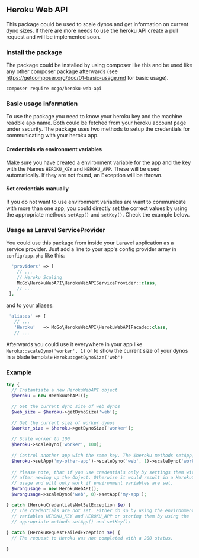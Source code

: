 ## Heroku Web API

This package could be used to scale dynos and get information on current dyno sizes. If there are more needs to use the heroku API create a pull request and will be implemented soon. 

### Install the package

The package could be installed by using composer like this and be used like any other composer package afterwards (see https://getcomposer.org/doc/01-basic-usage.md for basic usage).

```
composer require mcgo/heroku-web-api
```

### Basic usage information

To use the package you need to know your heroku key and the machine readble app name. Both could be fetched from your heroku account page under security. The package uses two methods to setup the credentials for communicating with your heroku app. 

#### Credentials via environment variables
 
Make sure you have created a environment variable for the app and the key with the Names `HEROKU_KEY` and `HEROKU_APP`. These will be used automatically. If they are not found, an Exception will be thrown.

#### Set credentials manually

If you do not want to use environment variables are want to communicate with more than one app, you could directly set the correct values by using the appropriate methods `setApp()` and `setKey()`. Check the example below.
 
### Usage as Laravel ServiceProvider

You could use this package from inside your Laravel application as a service provider. Just add a line to your app's config provider array in `config/app.php` like this:
 
 ```PHP
   'providers' => [   
     // ...   
     // Heroku Scaling
     McGo\HerokuWebAPI\HerokuWebAPIServiceProvider::class,
     // ...
  ],
 ```
 
 and to your aliases: 
 
 ```PHP
  'aliases' => [
    // ...
    'Heroku'   => McGo\HerokuWebAPI\HerokuWebAPIFacade::class,
    // ...
 ```
 Afterwards you could use it everywhere in your app like `Heroku::scaleDyno('worker', 1)` or to show the current size of your dynos in a blade template `Heroku::getDynoSize('web')`
 
### Example
 
```PHP
try {
  // Instantiate a new HerokuWebAPI object
  $heroku = new HerokuWebAPI();

  // Get the current dyno size of web dynos
  $web_size = $heroku->getDynoSize('web');

  // Get the current siez of worker dynos
  $worker_size = $heroku->getDynoSize('worker');

  // Scale worker to 100
  $heroku->scaleDyno('worker', 100);
  
  // Control another app with the same key. The $heroku methods setApp, setKey and scaleDyno support method chaining, so you could do something like this.
  $heroku->setApp('my-other-app')->scaleDyno('web', 1)->scaleDyno('worker', 0);
  
  // Please note, that if you use credentials only by settings them with the methods, it is important to do it directly
  // after newing up the Object. Otherwise it would result in a HerokuCredentialsNotSetException. This is no correct
  // usage and will only work if environment variables are set.
  $wrongusage = new HerokuWebAPI();
  $wrongusage->scaleDyno('web', 0)->setApp('my-app');

} catch (HerokuCredentialsNotSetException $e) {
  // The credentials are not set. Either do so by using the environment
  // variables HEROKU_KEY and HEROKU_APP or storing them by using the
  // appropriate methods setApp() and setKey();
  
} catch (HerokuRequestFailedException $e) {
  // The request to Heroku was not completed with a 200 status.
    
}
```